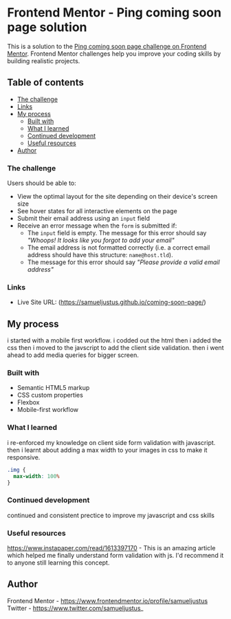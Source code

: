 # Frontend Mentor - Ping coming soon page solution

This is a solution to the [Ping coming soon page challenge on Frontend Mentor](https://www.frontendmentor.io/challenges/ping-single-column-coming-soon-page-5cadd051fec04111f7b848da). Frontend Mentor challenges help you improve your coding skills by building realistic projects. 
## Table of contents

  - [The challenge](#the-challenge)
  - [Links](#links)
- [My process](#my-process)
  - [Built with](#built-with)
  - [What I learned](#what-i-learned)
  - [Continued development](#continued-development)
  - [Useful resources](#useful-resources)
- [Author](#author)


### The challenge
Users should be able to:

- View the optimal layout for the site depending on their device's screen size
- See hover states for all interactive elements on the page
- Submit their email address using an `input` field
- Receive an error message when the `form` is submitted if:
	- The `input` field is empty. The message for this error should say *"Whoops! It looks like you forgot to add your email"*
	- The email address is not formatted correctly (i.e. a correct email address should have this structure: `name@host.tld`). 
	- The message for this error should say *"Please provide a valid email address"*

### Links
- Live Site URL: (https://samueljustus.github.io/coming-soon-page/)

## My process
i started with a mobile first workflow. i codded out the html then i added the css then i moved to the javscript to add the client
side validation. then i went ahead to add media queries for bigger screen.

### Built with

- Semantic HTML5 markup
- CSS custom properties
- Flexbox
- Mobile-first workflow

### What I learned

i re-enforced my knowledge on client side form validation with javascript. then i learnt about adding a max width to your images in css to 
make it responsive.
```css
.img {
  max-width: 100%
}
```

### Continued development

continued and consistent prectice to improve my javascript and css skills

### Useful resources
https://www.instapaper.com/read/1613397170 - This is an amazing article which helped me finally understand form validation with js. 
I'd recommend it to anyone still learning this concept.

## Author
Frontend Mentor - https://www.frontendmentor.io/profile/samueljustus
Twitter - https://www.twitter.com/samueljustus_

